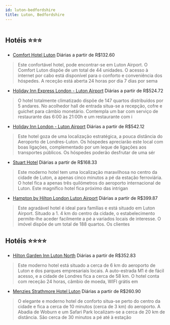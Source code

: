 ```yaml
---
id: luton-bedfordshire
title: Luton, Bedfordshire
---
```


<center><img src="http://photos.hotelbeds.com/giata/11/111645/111645a_hb_a_018.jpg" alt="" /></center>


## Hotéis ⭐️⭐️⭐️

-    [Comfort Hotel Luton](https://www.hurb.com/aud/https://www.hurb.com/hoteis/luton/comfort-hotel-luton-JNP-JP091516?cmp=18055) Diárias a partir de R$132.60
   > Este confortável hotel, pode encontrar-se em Luton Airport. O Comfort Luton dispõe de um total de 44 unidades. O acesso à internet por cabo está disponível para o conforto e conveniência dos hóspedes. A receção está aberta 24 horas por dia 7 dias por sema
-    [Holiday Inn Express London - Luton Airport](https://www.hurb.com/aud/https://www.hurb.com/hoteis/luton/holiday-inn-express-london-luton-airport-JNP-JP573152?cmp=18055) Diárias a partir de R$524.72
   > O hotel totalmente climatizado dispõe de 147 quartos distribuídos por 5 andares. No acolhedor hall de entrada situa-se a recepção, cofre e guichet para câmbio monetário. Contempla um bar com serviço de restaurante das 6:00 às 21:00h e um restaurante com i
-    [Holiday Inn London - Luton Airport](https://www.hurb.com/aud/https://www.hurb.com/hoteis/luton/holiday-inn-london-luton-airport-JNP-JP188136?cmp=18055) Diárias a partir de R$542.12
   > Este hotel goza de uma localização estratégica, a pouca distância do Aeroporto de Londres-Luton. Os hóspedes apreciarão este local com boas ligações, complementado por um leque de ligações aos transportes públicos. Os hóspedes poderão desfrutar de uma sér
-    [Stuart Hotel](https://www.hurb.com/aud/https://www.hurb.com/hoteis/luton/stuart-hotel-JNP-JP323460?cmp=18055) Diárias a partir de R$168.33
   > Este moderno hotel tem uma localização maravilhosa no centro da cidade de Luton, a apenas cinco minutos a pé da estação ferroviária. O hotel fica a apenas três quilómetros do aeroporto internacional de Luton. Este magnífico hotel fica próximo das intrigan
-    [Hampton by Hilton London Luton Airport](https://www.hurb.com/aud/https://www.hurb.com/hoteis/luton/hampton-by-hilton-london-luton-airport-JNP-JP073349?cmp=18055) Diárias a partir de R$399.87
   > Este agradável hotel é ideal para famílias e está situado em Luton Airport. Situado a 1. 4 km do centro da cidade, o estabelecimento permite-lhe aceder facilmente a pé a variados locais de interesse. O imóvel dispõe de um total de 188 quartos. Os clientes

## Hotéis ⭐️⭐️⭐️⭐️

-    [Hilton Garden Inn Luton North](https://www.hurb.com/aud/https://www.hurb.com/hoteis/luton/hilton-garden-inn-luton-north-JNP-JP032816?cmp=18055) Diárias a partir de R$352.83
   > Este moderno hotel está situado a cerca de 6 km do aeroporto de Luton e dos parques empresariais locais. A auto-estrada M1 é de fácil acesso, e a cidade de Londres fica a cerca de 58 km. O hotel conta com receção 24 horas, câmbio de moeda, WIFI grátis em 
-    [Menzies Strathmore Hotel Luton](https://www.hurb.com/aud/https://www.hurb.com/hoteis/luton/menzies-strathmore-hotel-luton-JNP-JP075012?cmp=18055) Diárias a partir de R$260.90
   > O elegante e moderno hotel de conforto situa-se perto do centro da cidade e fica a cerca de 10 minutos (cerca de 3 km) do aeroporto. A Abadia de Woburn e um Safari Park localizam-se a cerca de 20 km de distância. São cerca de 30 minutos a pé até à estação
